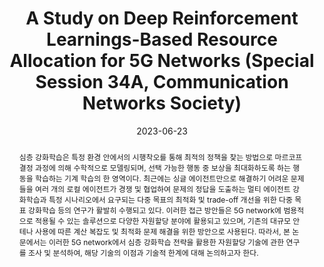---
title: "A Study on Deep Reinforcement Learnings-Based Resource Allocation for 5G Networks (Special Session 34A, Communication Networks Society)"
collection: publications
permalink: /publication/2023-dc11
date: 2023-06-23
venue: '2023 한국통신학회 하계종합학술발표회'
# just display our icon symbols
paperurl: 'https://www.dbpia.co.kr/journal/articleDetail?nodeId=NODE11487741'
# slidesurl: 'http://academicpages.github.io/files/slides1.pdf'
pubtype: 'domestic_conference'
link: 'https://www.dbpia.co.kr/journal/articleDetail?nodeId=NODE11487741'
# code: https://github.com/FIVEYOUNGWOO/Medical-ICT-Convergence-Healthcare-Based-Application
# github: https://github.com/FIVEYOUNGWOO/Medical-ICT-Convergence-Healthcare-Based-Application
citation: '<strong>오영우</strong>, 최우열. &quot;5G 네트워크를 위한 심층강화학습 접근 기반 자원할당 기법의 최신 동향 분석.&quot; <i>2023 한국통신학회 하계종합학술발표회</i>, 제주, 대한민국, 2023.06.21 - 24. (<u>Status: Presented on 2023.06.23.</u>)'
excerpt_separator: ""
abstract: 심층 강화학습은 특정 환경 안에서의 시행착오를 통해 최적의 정책을 찾는 방법으로 마르코프 결정 과정에 의해 수학적으로 모델링되며, 선택 가능한 행동 중 보상을 최대화하도록 하는 행동을 학습하는 기계 학습의 한 영역이다. 최근에는 싱글 에이전트만으로 해결하기 어려운 문제들을 여러 개의 로컬 에이전트가 경쟁 및 협업하여 문제의 정답을 도출하는 멀티 에이전트 강화학습과 특정 시나리오에서 요구되는 다중 목표의 최적화 및 trade-off 개선을 위한 다중 목표 강화학습 등의 연구가 활발히 수행되고 있다. 이러한 접근 방안들은 5G network에 범용적으로 적용될 수 있는 솔루션으로 다양한 자원할당 분야에 활용되고 있으며, 기존의 대규모 안테나 사용에 따른 계산 복잡도 및 최적화 문제 해결을 위한 방안으로 사용된다. 따라서, 본 논문에서는 이러한 5G network에서 심층 강화학습 전략을 활용한 자원할당 기술에 관한 연구를 조사 및 분석하여, 해당 기술의 이점과 기술적 한계에 대해 논의하고자 한다.
---